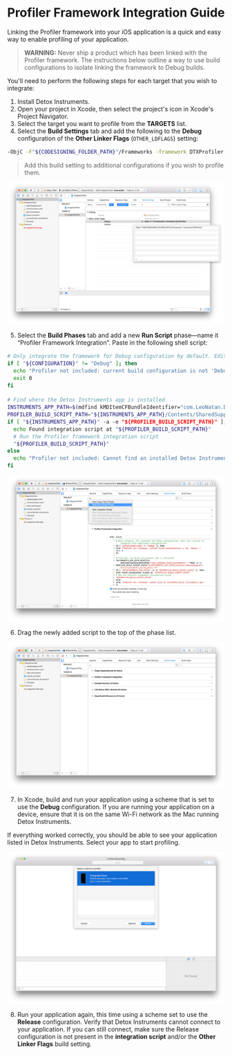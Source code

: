 # Profiler Framework Integration Guide

Linking the Profiler framework into your iOS application is a quick and easy way to enable profiling of your application.

> **WARNING:** Never ship a product which has been linked with the Profiler framework. The instructions below outline a way to use build configurations to isolate linking the framework to Debug builds.

You'll need to perform the following steps for each target that you wish to integrate:

1. Install Detox Instruments.
2. Open your project in Xcode, then select the project's icon in Xcode's Project Navigator.
3. Select the target you want to profile from the **TARGETS** list.
4. Select the **Build Settings** tab and add the following to the **Debug** configuration of the **Other Linker Flags** (`OTHER_LDFLAGS`) setting:
 
  ```bash
  -ObjC -F"${CODESIGNING_FOLDER_PATH}"/Frameworks -framework DTXProfiler
  ```
  
  > Add this build setting to additional configurations if you wish to profile them.
  
  ![Other Linker Flags](Resources/Integration_OtherLinkerFlags.png "Add the Other Linker Flags build setting")
 
5. Select the **Build Phases** tab and add a new **Run Script** phase—name it “Profiler Framework Integration”. Paste in the following shell script:

  ```bash
  # Only integrate the framework for Debug configuration by default. Edit this section to integrate with additional configurations.
  if [ "${CONFIGURATION}" != "Debug" ]; then
    echo "Profiler not included: current build configuration is not 'Debug'."
    exit 0
  fi
 
  # Find where the Detox Instruments app is installed
  INSTRUMENTS_APP_PATH=$(mdfind kMDItemCFBundleIdentifier="com.LeoNatan.DetoxInstruments" | head -n 1)
  PROFILER_BUILD_SCRIPT_PATH="${INSTRUMENTS_APP_PATH}/Contents/SharedSupport/Scripts/profiler_build_phase.sh"
  if [ "${INSTRUMENTS_APP_PATH}" -a -e "${PROFILER_BUILD_SCRIPT_PATH}" ]; then
    echo Found integration script at "${PROFILER_BUILD_SCRIPT_PATH}"
	# Run the Profiler framework integration script
    "${PROFILER_BUILD_SCRIPT_PATH}"
  else
    echo "Profiler not included: Cannot find an installed Detox Instruments app."
  fi
  ```
  
  ![New Run Script](Resources/Integration_NewBuildPhase.png "Add new run script and paste the script")
  
6. Drag the newly added script to the top of the phase list.
  
  ![Drag to Top](Resources/Integration_DragToTop.png "Drag the new script to the top of the list")
 
7. In Xcode, build and run your application using a scheme that is set to use the **Debug** configuration. If you are running your application on a device, ensure that it is on the same Wi-Fi network as the Mac running Detox Instruments.

 If everything worked correctly, you should be able to see your application listed in Detox Instruments. Select your app to start profiling.

  ![Discovered](Resources/Integration_Discovered.png "Detox Instruments lists your app")
 
8. Run your application again, this time using a scheme set to use the **Release** configuration. Verify that Detox Instruments cannot connect to your application. If you can still connect, make sure the Release configuration is not present in the **integration script** and/or the **Other Linker Flags** build setting.
